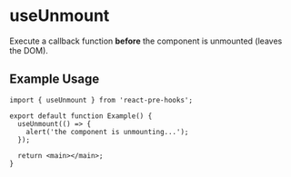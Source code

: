 # useUnmount

Execute a callback function **before** the component is unmounted (leaves the DOM).

## Example Usage

```tsx
import { useUnmount } from 'react-pre-hooks';

export default function Example() {
  useUnmount(() => {
    alert('the component is unmounting...');
  });

  return <main></main>;
}
```
